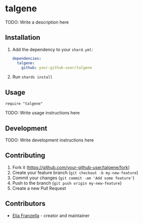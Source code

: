 # talgene

TODO: Write a description here

## Installation

1. Add the dependency to your `shard.yml`:

   ```yaml
   dependencies:
     talgene:
       github: your-github-user/talgene
   ```

2. Run `shards install`

## Usage

```crystal
require "talgene"
```

TODO: Write usage instructions here

## Development

TODO: Write development instructions here

## Contributing

1. Fork it (<https://github.com/your-github-user/talgene/fork>)
2. Create your feature branch (`git checkout -b my-new-feature`)
3. Commit your changes (`git commit -am 'Add some feature'`)
4. Push to the branch (`git push origin my-new-feature`)
5. Create a new Pull Request

## Contributors

- [Elia Franzella](https://github.com/your-github-user) - creator and maintainer
